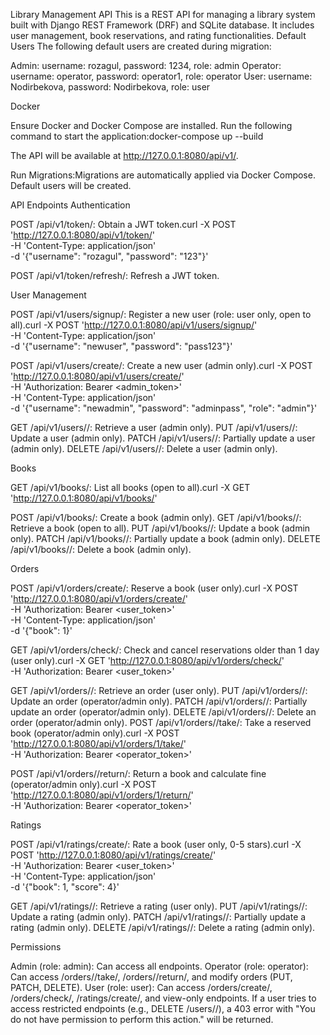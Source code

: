 Library Management API
This is a REST API for managing a library system built with Django REST Framework (DRF) and SQLite database. It includes user management, book reservations, and rating functionalities.
Default Users
The following default users are created during migration:

Admin: username: rozagul, password: 1234, role: admin
Operator: username: operator, password: operator1, role: operator
User: username: Nodirbekova, password: Nodirbekova, role: user


Docker

Ensure Docker and Docker Compose are installed.
Run the following command to start the application:docker-compose up --build


The API will be available at http://127.0.0.1:8080/api/v1/.


Run Migrations:Migrations are automatically applied via Docker Compose. Default users will be created.


API Endpoints
Authentication

POST /api/v1/token/: Obtain a JWT token.curl -X POST 'http://127.0.0.1:8080/api/v1/token/' \
-H 'Content-Type: application/json' \
-d '{"username": "rozagul", "password": "123"}'


POST /api/v1/token/refresh/: Refresh a JWT token.

User Management

POST /api/v1/users/signup/: Register a new user (role: user only, open to all).curl -X POST 'http://127.0.0.1:8080/api/v1/users/signup/' \
-H 'Content-Type: application/json' \
-d '{"username": "newuser", "password": "pass123"}'


POST /api/v1/users/create/: Create a new user (admin only).curl -X POST 'http://127.0.0.1:8080/api/v1/users/create/' \
-H 'Authorization: Bearer <admin_token>' \
-H 'Content-Type: application/json' \
-d '{"username": "newadmin", "password": "adminpass", "role": "admin"}'


GET /api/v1/users//: Retrieve a user (admin only).
PUT /api/v1/users//: Update a user (admin only).
PATCH /api/v1/users//: Partially update a user (admin only).
DELETE /api/v1/users//: Delete a user (admin only).

Books

GET /api/v1/books/: List all books (open to all).curl -X GET 'http://127.0.0.1:8080/api/v1/books/'


POST /api/v1/books/: Create a book (admin only).
GET /api/v1/books//: Retrieve a book (open to all).
PUT /api/v1/books//: Update a book (admin only).
PATCH /api/v1/books//: Partially update a book (admin only).
DELETE /api/v1/books//: Delete a book (admin only).

Orders

POST /api/v1/orders/create/: Reserve a book (user only).curl -X POST 'http://127.0.0.1:8080/api/v1/orders/create/' \
-H 'Authorization: Bearer <user_token>' \
-H 'Content-Type: application/json' \
-d '{"book": 1}'


GET /api/v1/orders/check/: Check and cancel reservations older than 1 day (user only).curl -X GET 'http://127.0.0.1:8080/api/v1/orders/check/' \
-H 'Authorization: Bearer <user_token>'


GET /api/v1/orders//: Retrieve an order (user only).
PUT /api/v1/orders//: Update an order (operator/admin only).
PATCH /api/v1/orders//: Partially update an order (operator/admin only).
DELETE /api/v1/orders//: Delete an order (operator/admin only).
POST /api/v1/orders//take/: Take a reserved book (operator/admin only).curl -X POST 'http://127.0.0.1:8080/api/v1/orders/1/take/' \
-H 'Authorization: Bearer <operator_token>'


POST /api/v1/orders//return/: Return a book and calculate fine (operator/admin only).curl -X POST 'http://127.0.0.1:8080/api/v1/orders/1/return/' \
-H 'Authorization: Bearer <operator_token>'



Ratings

POST /api/v1/ratings/create/: Rate a book (user only, 0-5 stars).curl -X POST 'http://127.0.0.1:8080/api/v1/ratings/create/' \
-H 'Authorization: Bearer <user_token>' \
-H 'Content-Type: application/json' \
-d '{"book": 1, "score": 4}'


GET /api/v1/ratings//: Retrieve a rating (user only).
PUT /api/v1/ratings//: Update a rating (admin only).
PATCH /api/v1/ratings//: Partially update a rating (admin only).
DELETE /api/v1/ratings//: Delete a rating (admin only).

Permissions

Admin (role: admin): Can access all endpoints.
Operator (role: operator): Can access /orders/<pk>/take/, /orders/<pk>/return/, and modify orders (PUT, PATCH, DELETE).
User (role: user): Can access /orders/create/, /orders/check/, /ratings/create/, and view-only endpoints. If a user tries to access restricted endpoints (e.g., DELETE /users/<pk>/), a 403 error with "You do not have permission to perform this action." will be returned.

